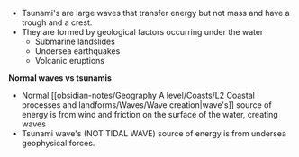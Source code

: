 - Tsunami's are large waves that transfer energy but not mass and have a trough and a crest.
- They are formed by geological factors occurring under the water
	- Submarine landslides
	- Undersea earthquakes
	- Volcanic eruptions

**Normal waves vs tsunamis**
- Normal [[obsidian-notes/Geography A level/Coasts/L2 Coastal processes and landforms/Waves/Wave creation|wave's]] source of energy is from wind and friction on the surface of the water, creating waves
- Tsunami wave's (NOT TIDAL WAVE) source of energy is from undersea geophysical forces.